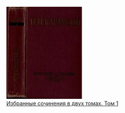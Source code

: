 ![](Избранные%20сочинения%20в%20двух%20томах.%20Том%201.jpg)  
[Избранные сочинения в двух томах. Том 1](Избранные%20сочинения%20в%20двух%20томах.%20Том%201)
